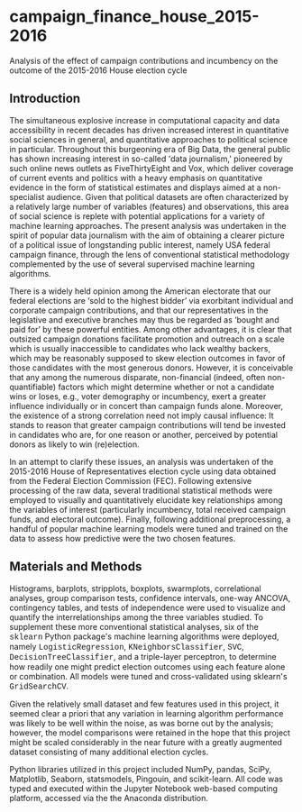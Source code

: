 # campaign_finance_house_2015-2016
Analysis of the effect of campaign contributions and incumbency on the outcome of the 2015-2016 House election cycle

## Introduction

The simultaneous explosive increase in computational capacity and data accessibility in recent decades has driven increased interest in quantitative social sciences in general, and quantitative approaches to political science in particular. Throughout this burgeoning era of Big Data, the general public has shown increasing interest in so-called 'data journalism,' pioneered by such online news outlets as FiveThirtyEight and Vox, which deliver coverage of current events and politics with a heavy emphasis on quantitative evidence in the form of statistical estimates and displays aimed at a non-specialist audience. Given that political datasets are often characterized by a relatively large number of variables (features) and observations, this area of social science is replete with potential applications for a variety of machine learning approaches. The present analysis was undertaken in the spirit of popular data journalism with the aim of obtaining a clearer picture of a political issue of longstanding public interest, namely USA federal campaign finance, through the lens of conventional statistical methodology complemented by the use of several supervised machine learning algorithms.

There is a widely held opinion among the American electorate that our federal elections are ‘sold to the highest bidder’ via exorbitant individual and corporate campaign contributions, and that our representatives in the legislative and executive branches may thus be regarded as ‘bought and paid for’ by these powerful entities. Among other advantages, it is clear that outsized campaign donations facilitate promotion and outreach on a scale which is usually inaccessible to candidates who lack wealthy backers, which may be reasonably supposed to skew election outcomes in favor of those candidates with the most generous donors. However, it is conceivable that any among the numerous disparate, non-financial (indeed, often non-quantifiable) factors which might determine whether or not a candidate wins or loses, e.g., voter demography or incumbency, exert a greater influence individually or in concert than campaign funds alone. Moreover, the existence of a strong correlation need not imply causal influence: It stands to reason that greater campaign contributions will tend be invested in candidates who are, for one reason or another, perceived by potential donors as likely to win (re)election. 

In an attempt to clarify these issues, an analysis was undertaken of the 2015-2016 House of Representatives election cycle using data obtained from the Federal Election Commission (FEC). Following extensive processing of the raw data, several traditional statistical methods were employed to visually and quantitatively elucidate key relationships among the variables of interest (particularly incumbency, total received campaign funds, and electoral outcome). Finally, following additional preprocessing, a handful of popular machine learning models were tuned and trained on the data to assess how predictive were the two chosen features.

## Materials and Methods

Histograms, barplots, stripplots, boxplots, swarmplots, correlational analyses, group comparison tests, confidence intervals, one-way ANCOVA, contingency tables, and tests of independence were used to visualize and quantify the interrelationships among the three variables studied. To supplement these more conventional statistical analyses, six of the <span style="font-family:Courier">sklearn</span> Python package's machine learning algorithms were deployed, namely <span style="font-family:Courier">LogisticRegression</span>, <span style="font-family:Courier">KNeighborsClassifier</span>, <span style="font-family:Courier">SVC</span>, <span style="font-family:Courier">DecisionTreeClassifier</span>, and a triple-layer perceptron, to determine how readily one might predict election outcomes using each feature alone or combination. All models were tuned and cross-validated using sklearn's <span style="font-family:Courier">GridSearchCV</span>. 

Given the relatively small dataset and few features used in this project, it seemed clear a priori that any variation in learning algorithm performance was likely to be well within the noise, as was borne out by the analysis; however, the model comparisons were retained in the hope that this project might be scaled considerably in the near future with a greatly augmented dataset consisting of many additional election cycles.

Python libraries utilized in this project included NumPy, pandas, SciPy, Matplotlib, Seaborn, statsmodels, Pingouin, and scikit-learn. All code was typed and executed within the Jupyter Notebook web-based computing platform, accessed via the the Anaconda distribution.

